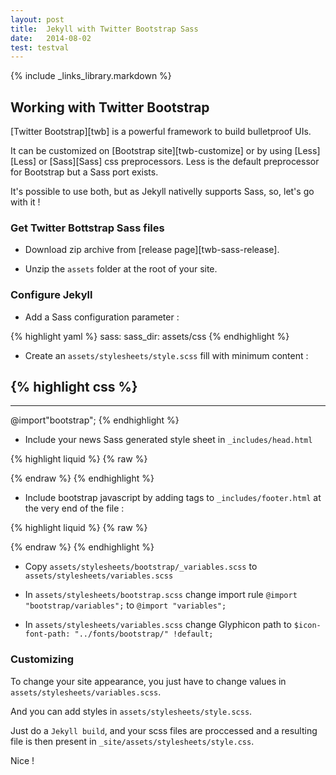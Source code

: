 ```yaml
---
layout: post
title:  Jekyll with Twitter Bootstrap Sass
date:   2014-08-02
test: testval
---
```


{% include _links_library.markdown %}

## Working with Twitter Bootstrap

[Twitter Bootstrap][twb] is a powerful framework to build bulletproof
UIs.

It can be customized on [Bootstrap site][twb-customize] or by using
[Less][Less] or [Sass][Sass] css preprocessors. Less is the default
preprocessor for Bootstrap but a Sass port exists.

It's possible to use both, but as Jekyll nativelly supports Sass,
so, let's go with it !

### Get Twitter Bottstrap Sass files

- Download zip archive from [release page][twb-sass-release].

- Unzip the `assets` folder at the root of your site.

### Configure Jekyll

- Add a Sass configuration parameter :

{% highlight yaml %}
sass:
    sass_dir: assets/css
{% endhighlight %}

- Create an `assets/stylesheets/style.scss` fill with minimum content :

{% highlight css %}
---
---

@import"bootstrap";
{% endhighlight %}

- Include your news Sass generated style sheet in `_includes/head.html`

{% highlight liquid %}
{% raw %}
<link rel="stylesheet" href="{{ "/assets/stylesheets/style.css" | prepend: site.baseurl }}">
{% endraw %}
{% endhighlight %}

- Include bootstrap javascript by adding tags to `_includes/footer.html` at the very end of the file :

{% highlight liquid %}
{% raw %}
<script src="//code.jquery.com/jquery-1.11.0.min.js"></script>
<script type="text/javascript" src="{{ site.baseurl }}/assets/javascripts/bootstrap.js"></script>
{% endraw %}
{% endhighlight %}

- Copy `assets/stylesheets/bootstrap/_variables.scss` to `assets/stylesheets/variables.scss`

- In `assets/stylesheets/bootstrap.scss` change import rule `@import "bootstrap/variables";` to `@import "variables";`

- In `assets/stylesheets/variables.scss` change Glyphicon path to `$icon-font-path: "../fonts/bootstrap/" !default;`

### Customizing

To change your site appearance, you just have to change values in `assets/stylesheets/variables.scss`.

And you can add styles in `assets/stylesheets/style.scss`.

Just do a `Jekyll build`, and your scss files are proccessed and a
resulting file is then present in `_site/assets/stylesheets/style.css`.

Nice !
<span class="glyphicon glyphicon-thumbs-up"></span>
